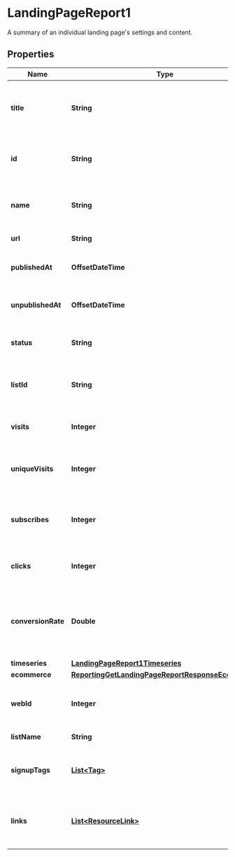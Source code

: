 

# LandingPageReport1

A summary of an individual landing page's settings and content.

## Properties

| Name | Type | Description | Notes |
|------------ | ------------- | ------------- | -------------|
|**title** | **String** | The name of the landing page the user&#39;s customers will see. |  [optional] [readonly] |
|**id** | **String** | A string that uniquely identifies this landing page. |  [optional] [readonly] |
|**name** | **String** | The name of this landing page the user will see. |  [optional] [readonly] |
|**url** | **String** | The landing page url. |  [optional] [readonly] |
|**publishedAt** | **OffsetDateTime** | The time this landing page was published. |  [optional] [readonly] |
|**unpublishedAt** | **OffsetDateTime** | The time this landing page was unpublished. |  [optional] [readonly] |
|**status** | **String** | The status of the landing page. |  [optional] [readonly] |
|**listId** | **String** | The list id connected to this landing page. |  [optional] [readonly] |
|**visits** | **Integer** | The number of visits to this landing pages. |  [optional] [readonly] |
|**uniqueVisits** | **Integer** | The number of unique visits to this landing pages. |  [optional] [readonly] |
|**subscribes** | **Integer** | The number of subscribes to this landing pages. |  [optional] [readonly] |
|**clicks** | **Integer** | The number of clicks to this landing pages. |  [optional] [readonly] |
|**conversionRate** | **Double** | The percentage of people who visited your landing page and were added to your list. |  [optional] [readonly] |
|**timeseries** | [**LandingPageReport1Timeseries**](LandingPageReport1Timeseries.md) |  |  [optional] |
|**ecommerce** | [**ReportingGetLandingPageReportResponseEcommerce**](ReportingGetLandingPageReportResponseEcommerce.md) |  |  [optional] |
|**webId** | **Integer** | The ID used in the Mailchimp web application. |  [optional] [readonly] |
|**listName** | **String** | List Name |  [optional] [readonly] |
|**signupTags** | [**List&lt;Tag&gt;**](Tag.md) | A list of tags associated to the landing page. |  [optional] [readonly] |
|**links** | [**List&lt;ResourceLink&gt;**](ResourceLink.md) | A list of link types and descriptions for the API schema documents. |  [optional] [readonly] |



